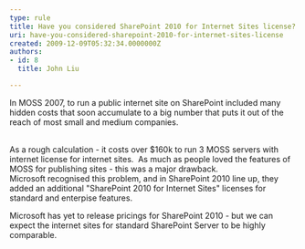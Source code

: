 ```yaml
---
type: rule
title: Have you considered SharePoint 2010 for Internet Sites license?
uri: have-you-considered-sharepoint-2010-for-internet-sites-license
created: 2009-12-09T05:32:34.0000000Z
authors:
- id: 8
  title: John Liu

---
```


In MOSS 2007, to run a public internet site on SharePoint included many hidden costs that soon accumulate to a big number that puts it out of the reach of most small and medium companies.

<br>As a rough calculation - it costs over $160k to run 3 MOSS servers with internet license for internet sites.  As much as people loved the features of MOSS for publishing sites - this was a major drawback.<br>   Microsoft recognised this problem, and in SharePoint 2010 line up, they added an additional "SharePoint 2010 for Internet Sites" licenses for standard and enterpise features. 

 Microsoft has yet to release pricings for SharePoint 2010 - but we can expect the internet sites for standard SharePoint Server to be highly comparable.

